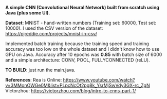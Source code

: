 **A simple CNN (Convolutional Neural Network) built from scratch using Java (plus some UI).**

**Dataset**: MNIST - hand-written numbers (Training set: 60000, Test set: 10000).
I used the CSV version of the dataset: https://pjreddie.com/projects/mnist-in-csv/

Implemented batch training because the training speed and training accuracy was too low on the whole dataset and I didn't know how to use GPU on Java.
Accuracy after 10 epochs was **0.85** with batch size of 6000 and a simple architecture: CONV, POOL, FULLYCONNECTED (reLU).

**TO BUILD**: just run the main.java.

**References**: 
Rea is Online: https://www.youtube.com/watch?v=3MMonOWGe0M&list=PLpcNcOt2pg8k_YsrMjSwVdy3GX-rc_ZgN
Victorzhou: https://victorzhou.com/blog/intro-to-cnns-part-1/

